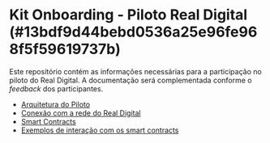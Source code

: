 # Kit Onboarding - Piloto Real Digital (#13bdf9d44bebd0536a25e96fe968f5f59619737b)

Este repositório contém as informações necessárias para a participação no piloto do Real Digital. A documentação será complementada conforme o _feedback_ dos participantes.


* [Arquitetura do Piloto](arquitetura.md)
* [Conexão com a rede do Real Digital](ingresso.md)
* [Smart Contracts](smartcontracts.md)
* [Exemplos de interação com os smart contracts](exemplos/README.md)
